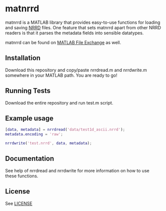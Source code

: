 matnrrd
========
matnrrd is a MATLAB library that provides easy-to-use functions for loading and saving [NRRD](http://teem.sourceforge.net/nrrd/) files. One feature that sets matnrrd apart from other NRRD readers is that it parses the metadata fields into sensible datatypes.

matnrrd can be found on [MATLAB File Exchange](https://www.mathworks.com/matlabcentral/fileexchange/66658-addisonelliott-matnrrd) as well.

Installation
------------

Download this repository and copy/paste nrrdread.m and nrrdwrite.m somewhere in your MATLAB path. You are ready to go!

Running Tests
-------------

Download the entire repository and run test.m script.

Example usage
-------------

```matlab
[data, metadata] = nrrdread('data/test1d_ascii.nrrd');
metadata.encoding = 'raw';

nrrdwrite('test.nrrd', data, metadata);
```

Documentation
-------------
See help of nrrdread and nrrdwrite for more information on how to use these functions.

License
-------

See [LICENSE](https://github.com/addisonElliott/matnrrd/blob/master/LICENSE)
